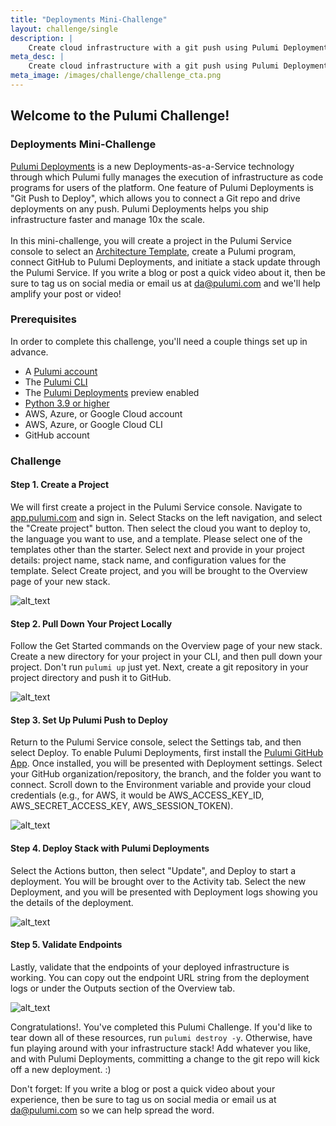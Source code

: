 ```yaml
---
title: "Deployments Mini-Challenge"
layout: challenge/single
description: |
    Create cloud infrastructure with a git push using Pulumi Deployments
meta_desc: |
    Create cloud infrastructure with a git push using Pulumi Deployments
meta_image: /images/challenge/challenge_cta.png
---
```


## Welcome to the Pulumi Challenge!

<div class="flex flex-wrap md:mt-12">
  <div>
    <h3>Deployments Mini-Challenge</h3>
    <p class="pr-12">
      <a href="/product/pulumi-deployments/" target="_blank" rel="noopener noreferrer">Pulumi Deployments</a> is a new Deployments-as-a-Service technology through which Pulumi fully manages the execution of infrastructure as code programs for users of the platform. One feature of Pulumi Deployments is "Git Push to Deploy", which allows you to connect a Git repo and drive deployments on any push. Pulumi Deployments helps you ship infrastructure faster and manage 10x the scale. <br><br>In this mini-challenge, you will create a project in the Pulumi Service console to select an <a href=/templates/" target="_blank" rel="noopener noreferrer">Architecture Template</a>, create a Pulumi program, connect GitHub to Pulumi Deployments, and initiate a stack update through the Pulumi Service. If you write a blog or post a quick video about it, then be sure to tag us on social media or email us at <a href=mailto:da@pulumi.com>da@pulumi.com</a> and we'll help amplify your post or video!
    </p>
    <h3>Prerequisites</h3>
    <p>In order to complete this challenge, you'll need a couple things set up in advance.</p>
    <ul>
      <li>
        A <a href="https://app.pulumi.com/signup" target="_blank" rel="noopener noreferrer">Pulumi account</a>
      </li>
      <li>
        The <a href="/docs/get-started/install/" target="_blank" rel="noopener noreferrer">Pulumi CLI</a>
      </li>
      <li>
        The <a href="/product/pulumi-deployments/" target="_blank" rel="noopener noreferrer">Pulumi Deployments</a> preview enabled
      </li>
      <li>
          <a href="https://www.python.org/downloads/">Python 3.9 or higher</a>
      </li>
      <li>
        AWS, Azure, or Google Cloud account
      </li>
      <li>
        AWS, Azure, or Google Cloud CLI
      </li>
      <li>
        GitHub account
      </li>
    </ul>
  </div>
</div>

### Challenge

#### Step 1. Create a Project

We will first create a project in the Pulumi Service console. Navigate to [app.pulumi.com](https://app.pulumi.com/) and sign in. Select Stacks on the left navigation, and select the "Create project" button. Then select the cloud you want to deploy to, the language you want to use, and a template. Please select one of the templates other than the starter. Select next and provide in your project details:  project name, stack name, and configuration values for the template. Select Create project, and you will be brought to the Overview page of your new stack.

![alt_text](/images/challenge/Step1.gif "create new project")

#### Step 2. Pull Down Your Project Locally

Follow the Get Started commands on the Overview page of your new stack. Create a new directory for your project in your CLI, and then pull down your project. Don't run `pulumi up` just yet. Next, create a git repository in your project directory and push it to GitHub.

![alt_text](/images/challenge/Step2.gif "pull down project locally")

#### Step 3. Set Up Pulumi Push to Deploy

Return to the Pulumi Service console, select the Settings tab, and then select Deploy. To enable Pulumi Deployments, first install the [Pulumi GitHub App](https://github.com/apps/pulumi). Once installed, you will be presented with Deployment settings. Select your GitHub organization/repository, the branch, and the folder you want to connect. Scroll down to the Environment variable and provide your cloud credentials (e.g., for AWS, it would be AWS_ACCESS_KEY_ID, AWS_SECRET_ACCESS_KEY, AWS_SESSION_TOKEN).

![alt_text](/images/challenge/Step3.gif "set up push to deploy")

#### Step 4. Deploy Stack with Pulumi Deployments

Select the Actions button, then select "Update", and Deploy to start a deployment. You will be brought over to the Activity tab. Select the new Deployment, and you will be presented with Deployment logs showing you the details of the deployment.

![alt_text](/images/challenge/Step4.gif "deploy stack")

#### Step 5. Validate Endpoints

Lastly, validate that the endpoints of your deployed infrastructure is working. You can copy out the endpoint URL string from the deployment logs or under the Outputs section of the Overview tab.

![alt_text](/images/challenge/Step5.gif "validate endpoints")

Congratulations!. You've completed this Pulumi Challenge. If you'd like to tear down all of these resources, run `pulumi destroy -y`. Otherwise, have fun playing around with your infrastructure stack! Add whatever you like, and with Pulumi Deployments, committing a change to the git repo will kick off a new deployment. :)

Don't forget: If you write a blog or post a quick video about your experience, then be sure to tag us on social media or email us at [da@pulumi.com](mailto:da@pulumi.com) so we can help spread the word.
